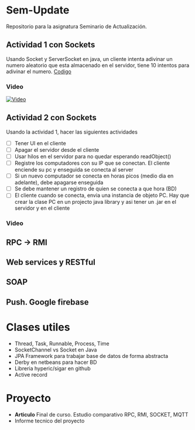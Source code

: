 # Sem-Update
Repositorio para la asignatura Seminario de Actualización. 

## Actividad 1 con Sockets
Usando Socket y ServerSocket en java, un cliente intenta adivinar un numero aleatorio que esta almacenado en el servidor, tiene 10 intentos para adivinar el numero.
[Codigo](https://github.com/AmauryOrtega/Sem-Update/tree/c177d2c9f96ecf7bd167d95d97e8a4e1cf8cd13a/Sockets/src/sockets)
### Video
[![Video](http://img.youtube.com/vi/HqRHc-UUyZc/0.jpg)](http://www.youtube.com/watch?v=HqRHc-UUyZc)

## Actividad 2 con Sockets
Usando la actividad 1, hacer las siguientes actividades
- [ ] Tener UI en el cliente
- [ ] Apagar el servidor desde el cliente
- [ ] Usar hilos en el servidor para no quedar esperando readObject()
- [ ] Registre los computadores con su IP que se conectan. El cliente enciende su pc y enseguida se conecta al server
- [ ] Si un nuevo computador se conecta en horas picos (medio dia en adelante), debe apagarse enseguida
- [ ] Se debe mantener un registro de quien se conecta a que hora (BD)
- [ ] El cliente cuando se conecta, envia una instancia de objeto PC. Hay que crear la clase PC en un projecto java library y asi tener un .jar en el servidor y en el cliente
### Video

## RPC -> RMI
## Web services y RESTful
## SOAP
## Push. Google firebase

# Clases utiles
- Thread, Task, Runnable, Process, Time
- SocketChannel vs Socket en Java
- JPA Framework para trabajar base de datos de forma abstracta
- Derby en netbeans para hacer BD
- Libreria hyperic/sigar en github
- Active record

# Proyecto
- **Articulo** Final de curso. Estudio comparativo RPC, RMI, SOCKET, MQTT
- Informe tecnico del proyecto